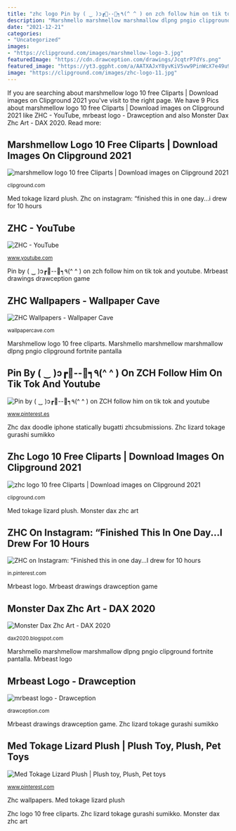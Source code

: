 ```yaml
---
title: "zhc logo Pin by ( ‿ )ɔ┏🍟--🍔┑٩(^ ^ ) on zch follow him on tik tok and youtube"
description: "Marshmello marshmellow marshmallow dlpng pngio clipground fortnite pantalla"
date: "2021-12-21"
categories:
- "Uncategorized"
images:
- "https://clipground.com/images/marshmellow-logo-3.jpg"
featuredImage: "https://cdn.drawception.com/drawings/JcqtrP7dYs.png"
featured_image: "https://yt3.ggpht.com/a/AATXAJxY8yvKiV5vw9PinWcX7e49u9iy90NITzJvGg=s900-c-k-c0xffffffff-no-rj-mo"
image: "https://clipground.com/images/zhc-logo-11.jpg"
---
```


If you are searching about marshmellow logo 10 free Cliparts | Download images on Clipground 2021 you've visit to the right page. We have 9 Pics about marshmellow logo 10 free Cliparts | Download images on Clipground 2021 like ZHC - YouTube, mrbeast logo - Drawception and also Monster Dax Zhc Art - DAX 2020. Read more:

## Marshmellow Logo 10 Free Cliparts | Download Images On Clipground 2021

![marshmellow logo 10 free Cliparts | Download images on Clipground 2021](https://clipground.com/images/marshmellow-logo-3.jpg "Monster dax zhc art")

<small>clipground.com</small>

Med tokage lizard plush. Zhc on instagram: “finished this in one day...i drew for 10 hours

## ZHC - YouTube

![ZHC - YouTube](https://yt3.ggpht.com/a/AATXAJxY8yvKiV5vw9PinWcX7e49u9iy90NITzJvGg=s900-c-k-c0xffffffff-no-rj-mo "Zhc wallpapers")

<small>www.youtube.com</small>

Pin by ( ‿ )ɔ┏🍟--🍔┑٩(^ ^ ) on zch follow him on tik tok and youtube. Mrbeast drawings drawception game

## ZHC Wallpapers - Wallpaper Cave

![ZHC Wallpapers - Wallpaper Cave](https://wallpapercave.com/wp/wp5164333.png "Zhc wallpapers")

<small>wallpapercave.com</small>

Marshmellow logo 10 free cliparts. Marshmello marshmellow marshmallow dlpng pngio clipground fortnite pantalla

## Pin By ( ‿ )ɔ┏🍟--🍔┑٩(^ ^ ) On ZCH Follow Him On Tik Tok And Youtube

![Pin by ( ‿ )ɔ┏🍟--🍔┑٩(^ ^ ) on ZCH follow him on tik tok and youtube](https://i.pinimg.com/736x/65/75/a6/6575a6580ec8e95d78c06d0d66985db2.jpg "Zhc drawing worth noobs redraws pro spree budget shopping channel")

<small>www.pinterest.es</small>

Zhc dax doodle iphone statically bugatti zhcsubmissions. Zhc lizard tokage gurashi sumikko

## Zhc Logo 10 Free Cliparts | Download Images On Clipground 2021

![zhc logo 10 free Cliparts | Download images on Clipground 2021](https://clipground.com/images/zhc-logo-11.jpg "Marshmellow logo 10 free cliparts")

<small>clipground.com</small>

Med tokage lizard plush. Monster dax zhc art

## ZHC On Instagram: “Finished This In One Day...I Drew For 10 Hours

![ZHC on Instagram: “Finished this in one day...I drew for 10 hours](https://i.pinimg.com/originals/91/39/e8/9139e8fc522e60aa9f52d1771621326c.jpg "Zhc dax doodle iphone statically bugatti zhcsubmissions")

<small>in.pinterest.com</small>

Mrbeast logo. Mrbeast drawings drawception game

## Monster Dax Zhc Art - DAX 2020

![Monster Dax Zhc Art - DAX 2020](https://i.redd.it/hvpnjacmbta31.jpg "Zhc logo 10 free cliparts")

<small>dax2020.blogspot.com</small>

Marshmello marshmellow marshmallow dlpng pngio clipground fortnite pantalla. Mrbeast logo

## Mrbeast Logo - Drawception

![mrbeast logo - Drawception](https://cdn.drawception.com/drawings/JcqtrP7dYs.png "Zhc dax doodle iphone statically bugatti zhcsubmissions")

<small>drawception.com</small>

Mrbeast drawings drawception game. Zhc lizard tokage gurashi sumikko

## Med Tokage Lizard Plush | Plush Toy, Plush, Pet Toys

![Med Tokage Lizard Plush | Plush toy, Plush, Pet toys](https://i.pinimg.com/736x/cd/a9/2b/cda92b6c56ce1f5a3ca23ff376621142.jpg "Zhc on instagram: “finished this in one day...i drew for 10 hours")

<small>www.pinterest.com</small>

Zhc wallpapers. Med tokage lizard plush

Zhc logo 10 free cliparts. Zhc lizard tokage gurashi sumikko. Monster dax zhc art
